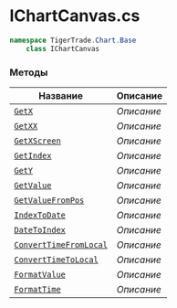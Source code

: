 
# IChartCanvas.cs
```csharp
namespace TigerTrade.Chart.Base  
    class IChartCanvas
```

### Методы
| Название | Описание |
| --- | --- |
| [`GetX`](./Методы/GetX.md) | *Описание* |
| [`GetXX`](./Методы/GetXX.md) | *Описание* |
| [`GetXScreen`](./Методы/GetXScreen.md) | *Описание* |
| [`GetIndex`](./Методы/GetIndex.md) | *Описание* |
| [`GetY`](./Методы/GetY.md) | *Описание* |
| [`GetValue`](./Методы/GetValue.md) | *Описание* |
| [`GetValueFromPos`](./Методы/GetValueFromPos.md) | *Описание* |
| [`IndexToDate`](./Методы/IndexToDate.md) | *Описание* |
| [`DateToIndex`](./Методы/DateToIndex.md) | *Описание* |
| [`ConvertTimeFromLocal`](./Методы/ConvertTimeFromLocal.md) | *Описание* |
| [`ConvertTimeToLocal`](./Методы/ConvertTimeToLocal.md) | *Описание* |
| [`FormatValue`](./Методы/FormatValue.md) | *Описание* |
| [`FormatTime`](./Методы/FormatTime.md) | *Описание* |
